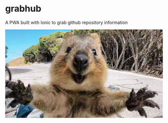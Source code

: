 # grabhub
A PWA built with Ionic to grab github repository information

![cute](https://raw.githubusercontent.com/chrisgrounds/grabhub/master/public/logo.png)
